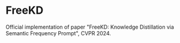 # FreeKD
Official implementation of paper "FreeKD: Knowledge Distillation via Semantic Frequency Prompt", CVPR 2024.
